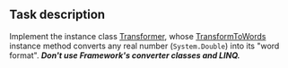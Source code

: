 ## Task description ##  

Implement the instance class [Transformer](TransformToWordsTask/Transformer.cs#8), whose [TransformToWords](TransformToWordsTask/Transformer.cs#15) instance method converts any real number (`System.Double`) into its "word format". ***Don't use Framework's converter classes and LINQ.***